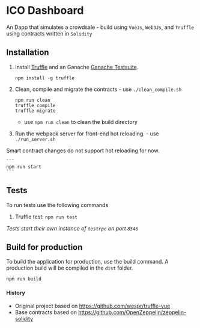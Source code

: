 # ICO Dashboard

An Dapp that simulates a crowdsale - build using `VueJs`, `Web3Js`, and `Truffle` using contracts written in `Solidity` 


## Installation

1. Install [Truffle](http://truffleframework.com) and an Ganache [Ganache Testsuite](https://github.com/trufflesuite/ganache).
	```
	npm install -g truffle
	```

2. Clean, compile and migrate the contracts - use `./clean_compile.sh` 
	```
	npm run clean
	truffle compile
	truffle migrate
	```
	* use `npm run clean` to clean the build directory

3. Run the webpack server for front-end hot reloading. - use `./run_server.sh`

 Smart contract changes do not support hot reloading for now.
	
	```
	npm run start
	```
    
## Tests
To run tests use the following commands

1. Truffle test: `npm run test`

*Tests start their own instance of `testrpc` on port `8546`*

## Build for production

To build the application for production, use the build command. A production build will be compiled in the `dist` folder.
```bash
npm run build
```

#### History

* Original project based on https://github.com/wespr/truffle-vue
* Base contracts based on https://github.com/OpenZeppelin/zeppelin-solidity
